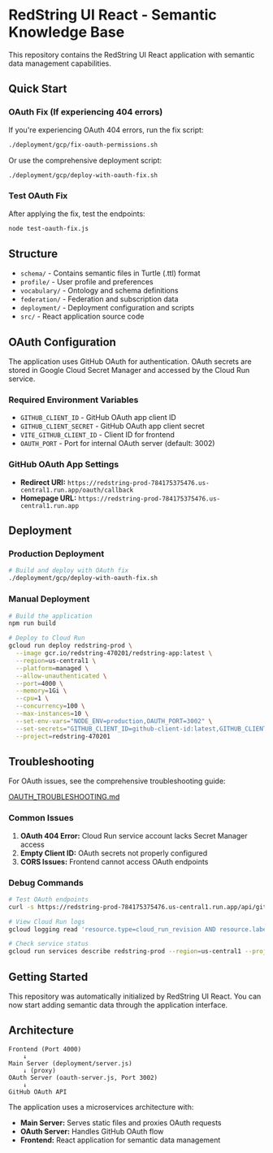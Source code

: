 # RedString UI React - Semantic Knowledge Base

This repository contains the RedString UI React application with semantic data management capabilities.

## Quick Start

### OAuth Fix (If experiencing 404 errors)

If you're experiencing OAuth 404 errors, run the fix script:

```bash
./deployment/gcp/fix-oauth-permissions.sh
```

Or use the comprehensive deployment script:

```bash
./deployment/gcp/deploy-with-oauth-fix.sh
```

### Test OAuth Fix

After applying the fix, test the endpoints:

```bash
node test-oauth-fix.js
```

## Structure

- `schema/` - Contains semantic files in Turtle (.ttl) format
- `profile/` - User profile and preferences  
- `vocabulary/` - Ontology and schema definitions
- `federation/` - Federation and subscription data
- `deployment/` - Deployment configuration and scripts
- `src/` - React application source code

## OAuth Configuration

The application uses GitHub OAuth for authentication. OAuth secrets are stored in Google Cloud Secret Manager and accessed by the Cloud Run service.

### Required Environment Variables

- `GITHUB_CLIENT_ID` - GitHub OAuth app client ID
- `GITHUB_CLIENT_SECRET` - GitHub OAuth app client secret
- `VITE_GITHUB_CLIENT_ID` - Client ID for frontend
- `OAUTH_PORT` - Port for internal OAuth server (default: 3002)

### GitHub OAuth App Settings

- **Redirect URI:** `https://redstring-prod-784175375476.us-central1.run.app/oauth/callback`
- **Homepage URL:** `https://redstring-prod-784175375476.us-central1.run.app`

## Deployment

### Production Deployment

```bash
# Build and deploy with OAuth fix
./deployment/gcp/deploy-with-oauth-fix.sh
```

### Manual Deployment

```bash
# Build the application
npm run build

# Deploy to Cloud Run
gcloud run deploy redstring-prod \
  --image gcr.io/redstring-470201/redstring-app:latest \
  --region=us-central1 \
  --platform=managed \
  --allow-unauthenticated \
  --port=4000 \
  --memory=1Gi \
  --cpu=1 \
  --concurrency=100 \
  --max-instances=10 \
  --set-env-vars="NODE_ENV=production,OAUTH_PORT=3002" \
  --set-secrets="GITHUB_CLIENT_ID=github-client-id:latest,GITHUB_CLIENT_SECRET=github-client-secret:latest,VITE_GITHUB_CLIENT_ID=github-client-id:latest" \
  --project=redstring-470201
```

## Troubleshooting

For OAuth issues, see the comprehensive troubleshooting guide:

[OAUTH_TROUBLESHOOTING.md](./OAUTH_TROUBLESHOOTING.md)

### Common Issues

1. **OAuth 404 Error:** Cloud Run service account lacks Secret Manager access
2. **Empty Client ID:** OAuth secrets not properly configured
3. **CORS Issues:** Frontend cannot access OAuth endpoints

### Debug Commands

```bash
# Test OAuth endpoints
curl -s https://redstring-prod-784175375476.us-central1.run.app/api/github/oauth/client-id

# View Cloud Run logs
gcloud logging read 'resource.type=cloud_run_revision AND resource.labels.service_name=redstring-prod' --limit=50 --project=redstring-470201

# Check service status
gcloud run services describe redstring-prod --region=us-central1 --project=redstring-470201
```

## Getting Started

This repository was automatically initialized by RedString UI React. You can now start adding semantic data through the application interface.

## Architecture

```
Frontend (Port 4000)
    ↓
Main Server (deployment/server.js)
    ↓ (proxy)
OAuth Server (oauth-server.js, Port 3002)
    ↓
GitHub OAuth API
```

The application uses a microservices architecture with:
- **Main Server:** Serves static files and proxies OAuth requests
- **OAuth Server:** Handles GitHub OAuth flow
- **Frontend:** React application for semantic data management
